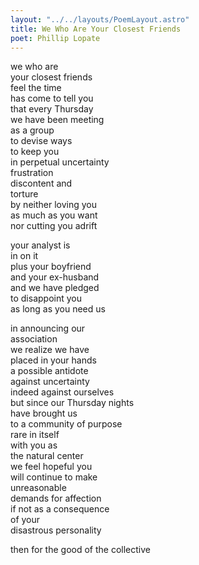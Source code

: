```yaml
---
layout: "../../layouts/PoemLayout.astro"
title: We Who Are Your Closest Friends
poet: Phillip Lopate
---
```


we who are  
your closest friends  
feel the time  
has come to tell you  
that every Thursday  
we have been meeting  
as a group  
to devise ways  
to keep you  
in perpetual uncertainty  
frustration  
discontent and  
torture  
by neither loving you  
as much as you want  
nor cutting you adrift

your analyst is  
in on it  
plus your boyfriend  
and your ex-husband  
and we have pledged  
to disappoint you  
as long as you need us

in announcing our  
association  
we realize we have  
placed in your hands  
a possible antidote  
against uncertainty  
indeed against ourselves  
but since our Thursday nights  
have brought us  
to a community of purpose  
rare in itself  
with you as  
the natural center  
we feel hopeful you  
will continue to make  
unreasonable  
demands for affection  
if not as a consequence  
of your  
disastrous personality

then for the good of the collective
